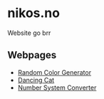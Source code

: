 # nikos.no
Website go brr

## Webpages
- [Random Color Generator](https://nikos.no/color)
- [Dancing Cat](https://nikos.no/cat)
- [Number System Converter](https://nikos.no/numbers)
